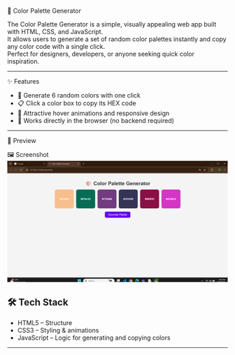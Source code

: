  🎨 Color Palette Generator

The Color Palette Generator is a simple, visually appealing web app built with HTML, CSS, and JavaScript.  
It allows users to generate a set of random color palettes instantly and copy any color code with a single click.  
Perfect for designers, developers, or anyone seeking quick color inspiration.  

---

 ✨ Features
- 🔄 Generate 6 random colors with one click  
- 📋 Click a color box to copy its HEX code 
- 🎨 Attractive hover animations and responsive design  
- 🚀 Works directly in the browser (no backend required)  

---
 📸 Preview

 🖼️ Screenshot
![App Screenshot](outputimage.png)




## 🛠 Tech Stack
- HTML5 – Structure  
- CSS3 – Styling & animations  
- JavaScript  – Logic for generating and copying colors  

---


